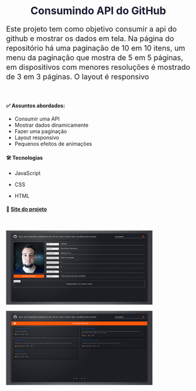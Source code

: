 # <center style="color:#1b1c31;"> Consumindo API do GitHub </center>

<p style="color:#1b1c21;font-size:20px;line-height:1.3"> Este projeto tem como objetivo consumir a api do github e mostrar os dados em tela. Na página do repositório há uma paginação de 10 em 10 itens, um menu da paginação que mostra de 5 em 5 páginas, em dispositivos com menores resoluções é mostrado de 3 em 3 páginas. O layout é responsivo</p>
<br>

 #### ✅ Assuntos abordados:

* Consumir uma API
* Mostrar dados dinamicamente
* Fazer uma paginação
* Layout responsivo
* Pequenos efeitos de animações


#### 🛠 Tecnologias

* JavaScript

* CSS

* HTML


#### 🔗 [Site do projeto](https://rene3dm.github.io/ConsumindoApi/)

<br>
<p><img src="./readme/img01.jpg" width=400></p>
<p><img src="./readme/img02.jpg" width=400></p>


